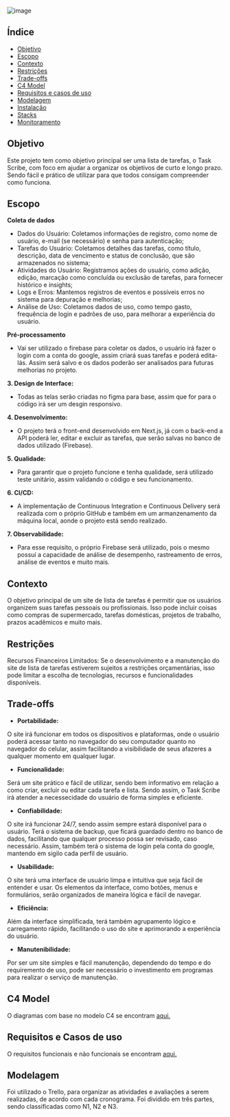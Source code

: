  ![image](https://github.com/gabrielaborowiak/portfolio/assets/61890701/20509dac-2b89-467a-bb8b-bd2c88143d26)



 ## Índice 
 * [Objetivo](#objetivo) 
 * [Escopo](#escopo) 
 * [Contexto](#Contexto) 
 * [Restrições](#Restrições) 
 * [Trade-offs](#Trade-offs) 
 * [C4 Model](#C4Model)
 * [Requisitos e casos de uso](#RequisitoseCasosdeuso)
 * [Modelagem]() 
 * [Instalação]() 
 * [Stacks]() 
 * [Monitoramento](portfolio/Docs/Monitoramento)

## Objetivo

Este projeto tem como objetivo principal ser uma lista de tarefas, o Task Scribe, com foco em ajudar a organizar os objetivos de curto e longo prazo. Sendo fácil e prático de utilizar para que todos consigam compreender como funciona.


## Escopo

**Coleta de dados**

- Dados do Usuário: Coletamos informações de registro, como nome de usuário, e-mail (se necessário) e senha para autenticação;
- Tarefas do Usuário: Coletamos detalhes das tarefas, como título, descrição, data de vencimento e status de conclusão, que são armazenados no sistema;
- Atividades do Usuário: Registramos ações do usuário, como adição, edição, marcação como concluída ou exclusão de tarefas, para fornecer histórico e insights;
- Logs e Erros: Mantemos registros de eventos e possíveis erros no sistema para depuração e melhorias;
- Análise de Uso: Coletamos dados de uso, como tempo gasto, frequência de login e padrões de uso, para melhorar a experiência do usuário.

**Pré-processamento**

- Vai ser utilizado o firebase para coletar os dados, o usuário irá fazer o login com a conta do google, assim criará suas tarefas e poderá edita-lás. Assim será salvo e os dados poderão ser analisados para futuras melhorias no projeto.

**3. Design de Interface:**

- Todas as telas serão criadas no figma para base, assim que for para o código irá ser um desgin responsivo.

**4. Desenvolvimento:**

- O projeto terá o front-end desenvolvido em Next.js, já com o back-end a API poderá ler, editar e excluir as tarefas, que serão salvas no banco de dados utilizado (Firebase).

**5. Qualidade:**

- Para garantir que o projeto funcione e tenha qualidade, será utilizado teste unitário, assim validando o código e seu funcionamento.

**6. CI/CD:**

- A implementação de Continuous Integration e Continuous Delivery será realizada com o próprio GitHub e também em um armanzenamento da máquina local, aonde o projeto está sendo realizado.

**7. Observabilidade:**

- Para esse requisito, o próprio Firebase será utilizado, pois o mesmo possuí a capacidade de análise de desempenho, rastreamento de erros, análise de eventos e muito mais.



## Contexto

O objetivo principal de um site de lista de tarefas é permitir que os usuários organizem suas tarefas pessoais ou profissionais. Isso pode incluir coisas como compras de supermercado, tarefas domésticas, projetos de trabalho, prazos acadêmicos e muito mais.

## Restrições

Recursos Financeiros Limitados: Se o desenvolvimento e a manutenção do site de lista de tarefas estiverem sujeitos a restrições orçamentárias, isso pode limitar a escolha de tecnologias, recursos e funcionalidades disponíveis.

## Trade-offs

- **Portabilidade:**

O site irá funcionar em todos os dispositivos e plataformas, onde o usuário poderá acessar tanto no navegador do seu computador quanto no navegador do celular, assim facilitando a visibilidade de seus afazeres a qualquer momento em qualquer lugar.

- **Funcionalidade:**

Será um site prático e fácil de utilizar, sendo bem informativo em relação a como criar, excluir ou editar cada tarefa e lista. Sendo assim, o Task Scribe irá atender a necessecidade do usuário de forma simples e eficiente.

- **Confiabilidade:**

O site irá funcionar 24/7, sendo assim sempre estará disponível para o usuário. Terá o sistema de backup, que ficará guardado dentro no banco de dados, facilitando que qualquer processo possa ser revisado, caso necessário. Assim, também terá o sistema de login pela conta do google, mantendo em sigilo cada perfil de usuário.

- **Usabilidade:**

O site terá uma interface de usuário limpa e intuitiva que seja fácil de entender e usar. Os elementos da interface, como botões, menus e formulários, serão organizados de maneira lógica e fácil de navegar.

- **Eficiência:**

Além da interface simplificada, terá também agrupamento lógico e carregamento rápido, facilitando o uso do site e aprimorando a experiência do usuário.

- **Manutenibilidade:**

Por ser um site simples e fácil manutenção, dependendo do tempo e do requiremento de uso, pode ser necessário o investimento em programas para realizar o serviço de manutenção.

## C4 Model

O diagramas com base no modelo C4 se encontram [aqui.](portfolio/Docs/C4diagrams.md)

## Requisitos e Casos de uso

O requisitos funcionais e não funcionais se encontram [aqui.](portfolio/Docs/requisitos.md)


## Modelagem

Foi utilizado o Trello, para organizar as atividades e avaliações a serem realizadas, de acordo com cada cronograma. Foi dividido em três partes, sendo classificadas como N1, N2 e N3.